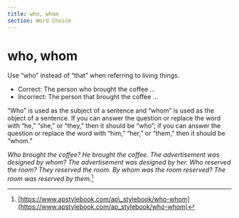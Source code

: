 ```yaml
---
title: who, whom
section: Word Choice
---
```

# who, whom

Use “who” instead of “that” when referring to living things.

*   Correct: The person who brought the coffee …
*   Incorrect: The person that brought the coffee …

“Who” is used as the subject of a sentence and “whom” is used as the object of a sentence. If you can answer the question or replace the word with “he,” “she,” or “they,” then it should be “who”; if you can answer the question or replace the word with “him,” “her,” or “them,” then it should be “whom.”

_Who brought the coffee? He brought the coffee. The advertisement was designed by whom? The advertisement was designed by her. Who reserved the room? They reserved the room. By whom was the room reserved? The room was reserved by them._[^76]

[^76]: [https://www.apstylebook.com/ap\_stylebook/who-whom](https://www.apstylebook.com/ap_stylebook/who-whom)